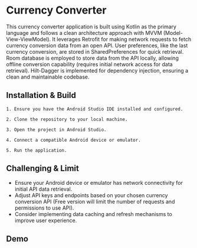 
# Currency Converter

This currency converter application is built using Kotlin as the primary language and follows a clean architecture approach with MVVM (Model-View-ViewModel). It leverages Retrofit for making network requests to fetch currency conversion data from an open API. User preferences, like the last currency conversion, are stored in SharedPreferences for quick retrieval. Room database is employed to store data from the API locally, allowing offline conversion capability (requires initial network access for data retrieval). Hilt-Dagger is implemented for dependency injection, ensuring a clean and maintainable codebase.


## Installation & Build
    1. Ensure you have the Android Studio IDE installed and configured.

    2. Clone the repository to your local machine.

    3. Open the project in Android Studio.

    4. Connect a compatible Android device or emulator.

    5. Run the application.
    
## Challenging & Limit

- Ensure your Android device or emulator has network connectivity for initial API data retrieval.
- Adjust API keys and endpoints based on your chosen currency conversion API (Free version will limit the number of requests and permissions to use API).
- Consider implementing data caching and refresh mechanisms to improve user experience.
## Demo


